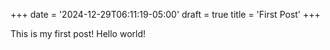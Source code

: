 +++
date = '2024-12-29T06:11:19-05:00'
draft = true
title = 'First Post'
+++

This is my first post! Hello world!